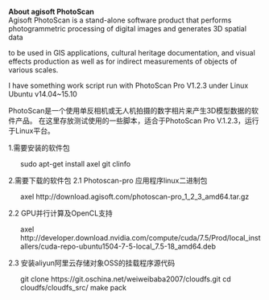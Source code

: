<b>About agisoft PhotoScan</b></br>
Agisoft PhotoScan is a stand-alone software product that performs photogrammetric processing of digital images and generates 3D spatial data

to be used in GIS applications, cultural heritage documentation, and visual effects production as well as for indirect measurements of objects of various scales.

I have something work script run with PhotoScan Pro V1.2.3  under Linux Ubuntu v14.04~15.10

PhotoScan是一个使用单反相机或无人机拍摄的数字相片来产生3D模型数据的软件产品。
在这里存放测试使用的一些脚本，适合于PhotoScan Pro V.1.2.3，运行于Linux平台。


1.需要安装的软件包<br>
<ul>sudo apt-get install axel git clinfo</ul>

2.需要下载的软件包
2.1 Photoscan-pro 应用程序linux二进制包
<ul>axel http://download.agisoft.com/photoscan-pro_1_2_3_amd64.tar.gz</ul>
2.2 GPU并行计算及OpenCL支持
<ul>axel http://developer.download.nvidia.com/compute/cuda/7.5/Prod/local_installers/cuda-repo-ubuntu1504-7-5-local_7.5-18_amd64.deb</ul>
2.3 安装aliyun阿里云存储对象OSS的挂载程序源代码
<ul>git clone https://git.oschina.net/weiweibaba2007/cloudfs.git
cd cloudfs/cloudfs_src/
make pack
</ul>
